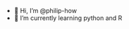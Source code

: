 - 👋 Hi, I’m @philip-how
- 🌱 I’m currently learning python and R

<!---
philip-how/philip-how is a ✨ special ✨ repository because its `README.md` (this file) appears on your GitHub profile.
You can click the Preview link to take a look at your changes.
--->
